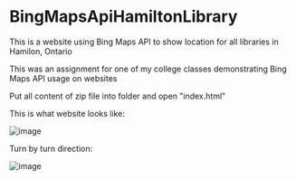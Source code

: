 # BingMapsApiHamiltonLibrary
This is a website using Bing Maps API to show location for all libraries in Hamilon, Ontario

This was an assignment for one of my college classes demonstrating Bing Maps API usage on websites

Put all content of zip file into folder and open "index.html"

This is what website looks like:

![image](https://github.com/NTBUI/BingMapsApiHamiltonLibrary/assets/126556075/e25f846c-e3b3-4c06-8274-eb273c0382d3)

Turn by turn direction:


![image](https://github.com/NTBUI/BingMapsApiHamiltonLibrary/assets/126556075/6c69e1cb-bf97-4c30-8079-be3e9e859698)
